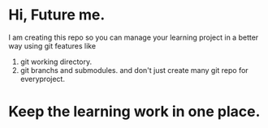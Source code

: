 # Hi, Future me. 
I am creating this repo so you can manage your learning project in a better way using git features like 
1. git working directory. 
2. git branchs and submodules. 
and don't just create many git repo for everyproject. 
# Keep the learning work in one place. 
